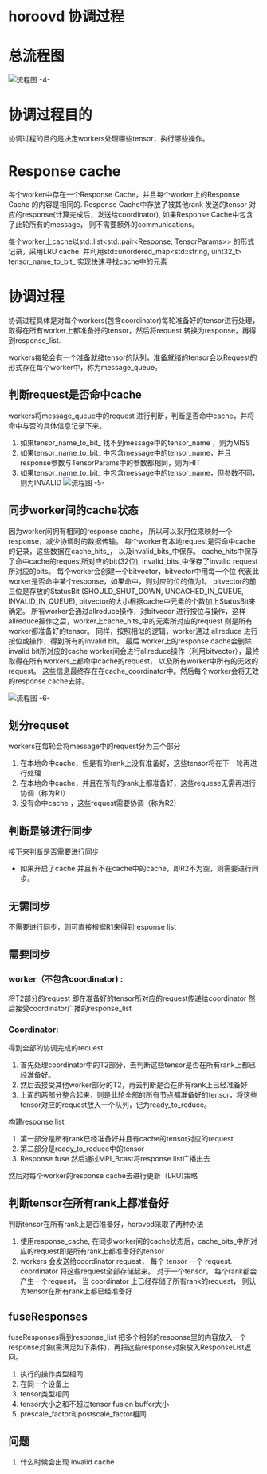 # horoovd 协调过程
# 总流程图
![流程图 -4-](media/16151858899167/总流程图.jpg)

# 协调过程目的
协调过程的目的是决定workers处理哪些tensor，执行哪些操作。
# Response cache
每个worker中存在一个Response Cache，并且每个worker上的Response Cache 的内容是相同的.  Response Cache中存放了被其他rank 发送的tensor 对应的response(计算完成后，发送给coordinator), 如果Response Cache中包含了此轮所有的message， 则不需要额外的communications。

每个worker上cache以std::list<std::pair<Response, TensorParams>> 的形式记录，采用LRU cache.  并利用std::unordered_map<std::string, uint32_t> tensor_name_to_bit_  实现快速寻找cache中的元素

# 协调过程
协调过程具体是对每个workers(包含coordinator)每轮准备好的tensor进行处理，取得在所有worker上都准备好的tensor，然后将request 转换为response，再得到response_list.

workers每轮会有一个准备就绪tensor的队列，准备就绪的tensor会以Request的形式存在每个worker中，称为message_queue。


## 判断request是否命中cache
workers将message_queue中的request 进行判断，判断是否命中cache，并将命中与否的具体信息记录下来。
1. 如果tensor_name_to_bit_ 找不到message中的tensor_name ，则为MISS
2. 如果tensor_name_to_bit_ 中包含message中的tensor_name，并且response参数与TensorParams中的参数都相同，则为HIT
3. 如果tensor_name_to_bit_ 中包含message中的tensor_name，但参数不同，则为INVALID
![流程图 -5-](media/16151858899167/命中cache.jpg)

## 同步worker间的cache状态
因为worker间拥有相同的response cache， 所以可以采用位来映射一个response，减少协调时的数据传输。
每个worker有本地request是否命中cache的记录，这些数据在cache_hits_， 以及invalid_bits_中保存。 cache_hits中保存了命中cache的request所对应的bit(32位), invalid_bits_中保存了invalid request所对应的bits。
每个worker会创建一个bitvector，bitvector中用每一个位 代表此worker是否命中某个response，如果命中，则对应的位的值为1。 bitvector的前三位是存放的StatusBit (SHOULD_SHUT_DOWN, UNCACHED_IN_QUEUE, INVALID_IN_QUEUE), bitvector的大小根据cache中元素的个数加上StatusBit来确定。
所有worker会通过allreduce操作，对bitvecor 进行按位与操作，这样allreduce操作之后，worker上cache_hits_中的元素所对应的request 则是所有worker都准备好的tensor。
同样，按照相似的逻辑，worker通过 allreduce 进行按位或操作，得到所有的invalid bit。
最后 worker上的response cache会删除invalid bit所对应的cache
 worker间会进行allreduce操作（利用bitvector），最终取得在所有workers上都命中cache的request， 以及所有worker中所有的无效的request。 这些信息最终存在在cache_coordinator中。然后每个worker会将无效的response cache去除。

![流程图 -6-](media/16151858899167/同步cacheCoordinator.jpg)


## 划分requset
workers在每轮会将message中的request分为三个部分
1. 在本地命中cache，但是有的rank上没有准备好，这些tensor将在下一轮再进行处理
2. 在本地命中cache，并且在所有的rank上都准备好，这些requese无需再进行协调（称为R1）
3. 没有命中cache ，这些request需要协调（称为R2)

## 判断是够进行同步
接下来判断是否需要进行同步
- 如果开启了cache 并且有不在cache中的cache，即R2不为空，则需要进行同步。

## 无需同步
不需要进行同步，则可直接根据R1来得到response list

## 需要同步
### worker（不包含coordinator) : 
将T2部分的request 即在准备好的tensor所对应的request传递给coordinator
然后接受coordinator广播的response_list

### Coordinator:
得到全部的协调完成的request
  1. 首先处理coordinator中的T2部分，去判断这些tensor是否在所有rank上都已经准备好。
  2. 然后去接受其他worker部分的T2，再去判断是否在所有rank上已经准备好
  3. 上面的两部分整合起来，则是此轮全部的所有节点都准备好的tensor，将这些tensor对应的request放入一个队列，记为ready_to_reduce。

构建response list
  1. 第一部分是所有rank已经准备好并且有cache的tensor对应的request
  2. 第二部分是ready_to_reduce中的tensor
  3. Response fuse
然后通过MPI_Bcast将response list广播出去

然后对每个worker的response cache去进行更新（LRU)策略




## 判断tensor在所有rank上都准备好
判断tensor在所有rank上是否准备好，horovod采取了两种办法
1. 使用response_cache, 在同步worker间的cache状态后，cache_bits_中所对应的request即是所有rank上都准备好的tensor
2. workers 会发送给coordinator request， 每个 tensor 一个 request.  coordinator 将这些request全部存储起来。 对于一个tensor， 每个rank都会产生一个request， 当 coordinator 上已经存储了所有rank的request， 则认为tensor在所有rank上都已经准备好

## fuseResponses
fuseResponses得到response_list 把多个相邻的response里的内容放入一个response对象(需满足如下条件)，再把这些response对象放入ResponseList返回。
1. 执行的操作类型相同
2. 在同一个设备上
3. tensor类型相同
4. tensor大小之和不超过tensor fusion buffer大小
5. prescale_factor和postscale_factor相同

## 问题
1. 什么时候会出现 invalid cache
